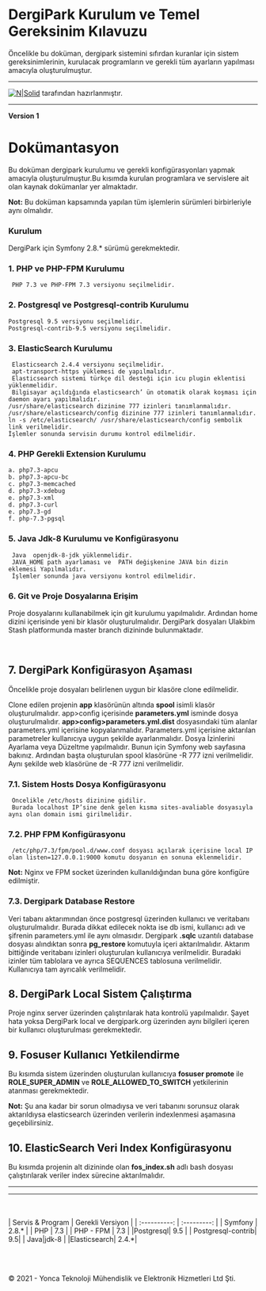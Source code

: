 # DergiPark Kurulum ve Temel Gereksinim Kılavuzu

Öncelikle bu doküman, dergipark sistemini sıfırdan kuranlar için sistem gereksinimlerinin, kurulacak programların ve gerekli tüm ayarların yapılması amacıyla oluşturulmuştur.

------
[![N|Solid](https://www.ankarateknokent.com/wp-content/uploads/2019/07/Yonca-Teknoloji-Logo.png)](https://nodesource.com/products/nsolid)
tarafından hazırlanmıştır. 

------
**Version 1**
<br>
# Dokümantasyon
Bu doküman dergipark kurulumu ve gerekli konfigürasyonları yapmak amacıyla oluşturulmuştur.Bu kısımda kurulan programlara ve servislere ait olan kaynak dokümanlar yer almaktadır. 

**Not:** Bu doküman kapsamında yapılan tüm işlemlerin sürümleri birbirleriyle aynı olmalıdır.

### Kurulum

DergiPark için Symfony 2.8.* sürümü gerekmektedir.

### 1. PHP ve PHP-FPM Kurulumu
     PHP 7.3 ve PHP-FPM 7.3 versiyonu seçilmelidir.
### 2. Postgresql ve Postgresql-contrib Kurulumu
    Postgresql 9.5 versiyonu seçilmelidir.
    Postgresql-contrib-9.5 versiyonu seçilmelidir.
### 3. ElasticSearch Kurulumu
     Elasticsearch 2.4.4 versiyonu seçilmelidir.
     apt-transport-https yüklemesi de yapılmalıdır.
     Elasticsearch sistemi türkçe dil desteği için icu plugin eklentisi yüklenmelidir.
     Bilgisayar açıldığında elasticsearch’ ün otomatik olarak koşması için daemon ayarı yapılmalıdır.
    /usr/share/elasticsearch dizinine 777 izinleri tanımlanmalıdır.
    /usr/share/elasticsearch/config dizinine 777 izinleri tanımlanmalıdır.
    ln -s /etc/elasticsearch/ /usr/share/elasticsearch/config sembolik link verilmelidir.
    İşlemler sonunda servisin durumu kontrol edilmelidir.

### 4. PHP Gerekli Extension Kurulumu
    a. php7.3-apcu
    b. php7.3-apcu-bc 
    c. php7.3-memcached 
    d. php7.3-xdebug
    e. php7.3-xml
    d. php7.3-curl
    e. php7.3-gd
    f. php-7.3-pgsql
### 5. Java Jdk-8 Kurulumu ve Konfigürasyonu
     Java  openjdk-8-jdk yüklenmelidir.
     JAVA_HOME path ayarlaması ve  PATH değişkenine JAVA bin dizin eklemesi Yapılmalıdır.
     İşlemler sonunda java versiyonu kontrol edilmelidir.
### 6. Git ve Proje Dosyalarına Erişim
Proje dosyalarını kullanabilmek için git kurulumu yapılmalıdır. Ardından home dizini içerisinde yeni bir klasör oluşturulmalıdır. DergiPark dosyaları Ulakbim Stash platformunda master branch dizininde bulunmaktadır.

  <br/>
  
## 7. DergiPark Konfigürasyon Aşaması
Öncelikle proje dosyaları belirlenen uygun bir klasöre clone edilmelidir.

Clone edilen projenin **app** klasörünün altında **spool** isimli klasör oluşturulmalıdır.
app>config içerisinde **parameters.yml** isminde dosya oluşturulmalıdır.
**app>config>parameters.yml.dist** dosyasındaki tüm alanlar parameters.yml içerisine kopyalanmalıdır.
Parameters.yml içerisine aktarılan parametreler kullanıcıya uygun şekilde ayarlanmalıdır.
Dosya İzinlerini Ayarlama veya Düzeltme yapılmalıdır. Bunun için Symfony web sayfasına bakınız.
 Ardından başta oluşturulan spool klasörüne -R 777 izni verilmelidir.
Aynı şekilde web klasörüne de -R 777 izni verilmelidir.

### 7.1. Sistem Hosts Dosya Konfigürasyonu
     Öncelikle /etc/hosts dizinine gidilir.
     Burada localhost IP’sine denk gelen kısma sites-avaliable dosyasıyla aynı olan domain ismi girilmelidir. 
### 7.2. PHP FPM Konfigürasyonu
     /etc/php/7.3/fpm/pool.d/www.conf dosyası açılarak içerisine local IP olan listen=127.0.0.1:9000 komutu dosyanın en sonuna eklenmelidir.

**Not:** Nginx ve FPM socket üzerinden kullanıldığından buna göre konfigüre edilmiştir.

### 7.3. Dergipark Database Restore
 Veri tabanı aktarımından önce postgresql üzerinden kullanıcı ve veritabanı oluşturulmalıdır. Burada dikkat edilecek nokta ise db ismi, kullanıcı adı ve şifrenin parameters.yml ile aynı olmasıdır.
Dergipark **.sqlc** uzantılı database dosyası alındıktan sonra **pg_restore** komutuyla içeri aktarılmalıdır. Aktarım bittiğinde veritabanı izinleri oluşturulan kullanıcıya verilmelidir. Buradaki izinler tüm tablolara ve ayrıca SEQUENCES tablosuna verilmelidir.
Kullanıcıya tam ayrıcalık verilmelidir.

## 8. DergiPark Local Sistem Çalıştırma
  Proje nginx server üzerinden çalıştırılarak hata kontrolü yapılmalıdır. Şayet hata yoksa DergiPark local ve dergipark.org üzerinden aynı bilgileri içeren bir kullanıcı oluşturulması gerekmektedir. 
## 9. Fosuser Kullanıcı Yetkilendirme
Bu kısımda sistem üzerinden oluşturulan kullanıcıya **fosuser promote** ile **ROLE_SUPER_ADMIN** ve **ROLE_ALLOWED_TO_SWITCH** yetkilerinin atanması gerekmektedir.

**Not:** Şu ana kadar bir sorun olmadıysa ve veri tabanını sorunsuz olarak aktarıldıysa elasticsearch üzerinden verilerin indexlenmesi aşamasına geçebilirsiniz.

## 10. ElasticSearch Veri Index Konfigürasyonu

  Bu kısımda projenin alt dizininde olan **fos_index.sh** adlı bash dosyası çalıştırılarak veriler index sürecine aktarılmalıdır.

------
------
<br/><br/>
 | Servis & Program | Gerekli Versiyon  |
 | :----------: | :---------: |
 | Symfony  | 2.8.*  |
 |  PHP |  7.3 |
 | PHP - FPM  |  7.3 |
 |Postgresql|  9.5 |
 | Postgresql-contrib| 9.5|
 | Java|jdk-8 |
 |Elasticsearch| 2.4.*|

<br><br>

 © 2021 - Yonca Teknoloji Mühendislik ve Elektronik Hizmetleri Ltd Şti.
